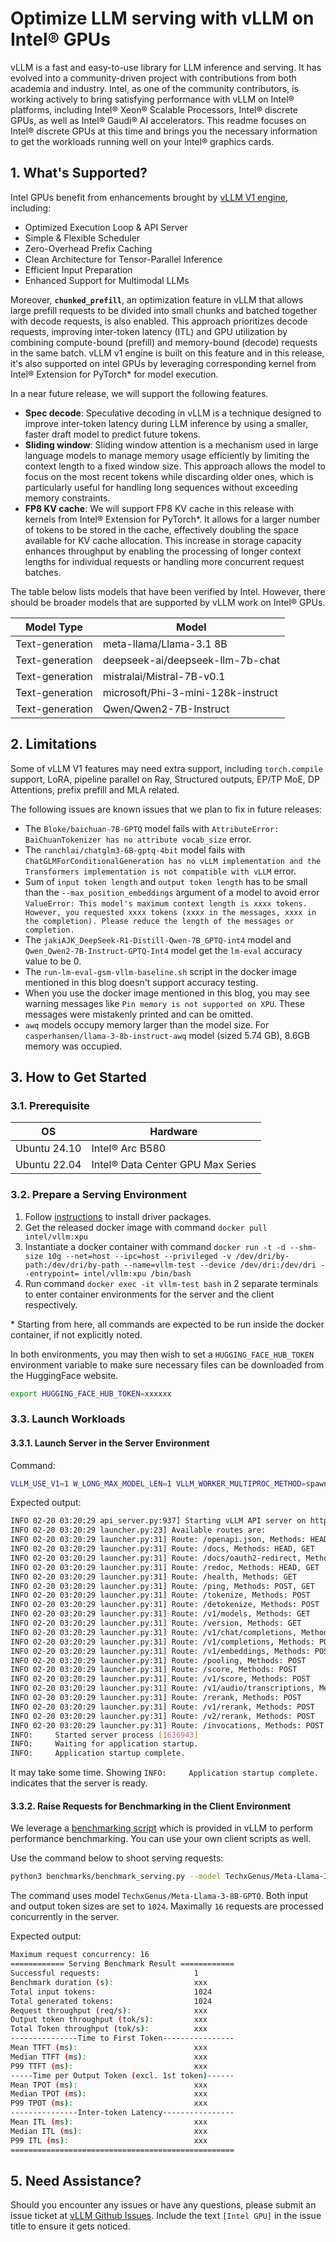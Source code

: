 # Optimize LLM serving with vLLM on Intel® GPUs

vLLM is a fast and easy-to-use library for LLM inference and serving. It has evolved into a community-driven project with contributions from both academia and industry. Intel, as one of the community contributors, is working actively to bring satisfying performance with vLLM on Intel® platforms, including Intel® Xeon® Scalable Processors, Intel® discrete GPUs, as well as Intel® Gaudi® AI accelerators. This readme focuses on Intel® discrete GPUs at this time and brings you the necessary information to get the workloads running well on your Intel® graphics cards.

## 1. What's Supported?

Intel GPUs benefit from enhancements brought by [vLLM V1 engine](https://blog.vllm.ai/2025/01/27/v1-alpha-release.html), including:

* Optimized Execution Loop & API Server
* Simple & Flexible Scheduler
* Zero-Overhead Prefix Caching
* Clean Architecture for Tensor-Parallel Inference
* Efficient Input Preparation
* Enhanced Support for Multimodal LLMs

Moreover, **`chunked_prefill`**, an optimization feature in vLLM that allows large prefill requests to be divided into small chunks and batched together with decode requests, is also enabled. This approach prioritizes decode requests, improving inter-token latency (ITL) and GPU utilization by combining compute-bound (prefill) and memory-bound (decode) requests in the same batch. vLLM v1 engine is built on this feature and in this release, it's also supported on intel GPUs by leveraging corresponding kernel from Intel® Extension for PyTorch\* for model execution.

In a near future release, we will support the following features.

* **Spec decode**: Speculative decoding in vLLM is a technique designed to improve inter-token latency during LLM inference by using a smaller, faster draft model to predict future tokens.
* **Sliding window**: Sliding window attention is a mechanism used in large language models to manage memory usage efficiently by limiting the context length to a fixed window size. This approach allows the model to focus on the most recent tokens while discarding older ones, which is particularly useful for handling long sequences without exceeding memory constraints.
* **FP8 KV cache**: We will support FP8 KV cache in this release with kernels from Intel® Extension for PyTorch\*. It allows for a larger number of tokens to be stored in the cache, effectively doubling the space available for KV cache allocation. This increase in storage capacity enhances throughput by enabling the processing of longer context lengths for individual requests or handling more concurrent request batches.

The table below lists models that have been verified by Intel. However, there should be broader models that are supported by vLLM work on Intel® GPUs.

| Model Type | Model |
| ---------- | ---------- |
| Text-generation | meta-llama/Llama-3.1 8B |
| Text-generation | deepseek-ai/deepseek-llm-7b-chat |
| Text-generation | mistralai/Mistral-7B-v0.1 |
| Text-generation | microsoft/Phi-3-mini-128k-instruct |
| Text-generation | Qwen/Qwen2-7B-Instruct |

## 2. Limitations

Some of vLLM V1 features may need extra support, including `torch.compile` support, LoRA, pipeline parallel on Ray, Structured outputs, EP/TP MoE, DP Attentions, prefix prefill and MLA related.

The following issues are known issues that we plan to fix in future releases:

* The `Bloke/baichuan-7B-GPTQ` model fails with `AttributeError: BaiChuanTokenizer has no attribute vocab_size` error.
* The `ranchlai/chatglm3-6B-gptq-4bit` model fails with `ChatGLMForConditionalGeneration has no vLLM implementation and the Transformers implementation is not compatible with vLLM` error.
* Sum of `input token length` and `output token length` has to be small than the `--max_position_embeddings` argument of a model to avoid error `ValueError: This model's maximum context length is xxxx tokens. However, you requested xxxx tokens (xxxx in the messages, xxxx in the completion). Please reduce the length of the messages or completion.`
* The `jakiAJK_DeepSeek-R1-Distill-Qwen-7B_GPTQ-int4` model and `Qwen_Qwen2-7B-Instruct-GPTQ-Int4` model get the `lm-eval` accuracy value to be 0.
* The `run-lm-eval-gsm-vllm-baseline.sh` script in the docker image mentioned in this blog doesn't support accuracy testing.
* When you use the docker image mentioned in this blog, you may see warning messages like `Pin memory is not supported on XPU`. These messages were mistakenly printed and can be omitted.
* `awq` models occupy memory larger than the model size. For `casperhansen/llama-3-8b-instruct-awq` model (sized 5.74 GB), 8.6GB memory was occupied.

## 3. How to Get Started

### 3.1. Prerequisite

| OS | Hardware |
| ---------- | ---------- |
| Ubuntu 24.10 | Intel® Arc B580 |
| Ubuntu 22.04 | Intel® Data Center GPU Max Series |

### 3.2. Prepare a Serving Environment

1. Follow [instructions](https://dgpu-docs.intel.com/driver/overview.html) to install driver packages.
2. Get the released docker image with command `docker pull intel/vllm:xpu`
3. Instantiate a docker container with command `docker run -t -d --shm-size 10g --net=host --ipc=host --privileged -v /dev/dri/by-path:/dev/dri/by-path --name=vllm-test --device /dev/dri:/dev/dri --entrypoint= intel/vllm:xpu /bin/bash`
4. Run command `docker exec -it vllm-test bash` in 2 separate terminals to enter container environments for the server and the client respectively.

\* Starting from here, all commands are expected to be run inside the docker container, if not explicitly noted.

In both environments, you may then wish to set a `HUGGING_FACE_HUB_TOKEN` environment variable to make sure necessary files can be downloaded from the HuggingFace website.

```bash
export HUGGING_FACE_HUB_TOKEN=xxxxxx
```

### 3.3. Launch Workloads

#### 3.3.1. Launch Server in the Server Environment

Command:

```bash
VLLM_USE_V1=1 W_LONG_MAX_MODEL_LEN=1 VLLM_WORKER_MULTIPROC_METHOD=spawn  python3 -m vllm.entrypoints.openai.api_server --model TechxGenus/Meta-Llama-3-8B-GPTQ --dtype=float16 --device=xpu --enforce-eager --port 8000  --block-size 32 --gpu-memory-util 0.85 --trust-remote-code --disable-sliding-window
```

Expected output:

```bash
INFO 02-20 03:20:29 api_server.py:937] Starting vLLM API server on http://0.0.0.0:8000
INFO 02-20 03:20:29 launcher.py:23] Available routes are:
INFO 02-20 03:20:29 launcher.py:31] Route: /openapi.json, Methods: HEAD, GET
INFO 02-20 03:20:29 launcher.py:31] Route: /docs, Methods: HEAD, GET
INFO 02-20 03:20:29 launcher.py:31] Route: /docs/oauth2-redirect, Methods: HEAD, GET
INFO 02-20 03:20:29 launcher.py:31] Route: /redoc, Methods: HEAD, GET
INFO 02-20 03:20:29 launcher.py:31] Route: /health, Methods: GET
INFO 02-20 03:20:29 launcher.py:31] Route: /ping, Methods: POST, GET
INFO 02-20 03:20:29 launcher.py:31] Route: /tokenize, Methods: POST
INFO 02-20 03:20:29 launcher.py:31] Route: /detokenize, Methods: POST
INFO 02-20 03:20:29 launcher.py:31] Route: /v1/models, Methods: GET
INFO 02-20 03:20:29 launcher.py:31] Route: /version, Methods: GET
INFO 02-20 03:20:29 launcher.py:31] Route: /v1/chat/completions, Methods: POST
INFO 02-20 03:20:29 launcher.py:31] Route: /v1/completions, Methods: POST
INFO 02-20 03:20:29 launcher.py:31] Route: /v1/embeddings, Methods: POST
INFO 02-20 03:20:29 launcher.py:31] Route: /pooling, Methods: POST
INFO 02-20 03:20:29 launcher.py:31] Route: /score, Methods: POST
INFO 02-20 03:20:29 launcher.py:31] Route: /v1/score, Methods: POST
INFO 02-20 03:20:29 launcher.py:31] Route: /v1/audio/transcriptions, Methods: POST
INFO 02-20 03:20:29 launcher.py:31] Route: /rerank, Methods: POST
INFO 02-20 03:20:29 launcher.py:31] Route: /v1/rerank, Methods: POST
INFO 02-20 03:20:29 launcher.py:31] Route: /v2/rerank, Methods: POST
INFO 02-20 03:20:29 launcher.py:31] Route: /invocations, Methods: POST
INFO:     Started server process [1636943]
INFO:     Waiting for application startup.
INFO:     Application startup complete.
```

It may take some time. Showing `INFO:     Application startup complete.` indicates that the server is ready.

#### 3.3.2. Raise Requests for Benchmarking in the Client Environment

We leverage a [benchmarking script](https://github.com/vllm-project/vllm/blob/main/benchmarks/benchmark_serving.py) which is provided in vLLM to perform performance benchmarking. You can use your own client scripts as well.

Use the command below to shoot serving requests:

```bash
python3 benchmarks/benchmark_serving.py --model TechxGenus/Meta-Llama-3-8B-GPTQ --dataset-name random --random-input-len=1024 --random-output-len=1024 --ignore-eos --num-prompt 1 --max-concurrency 16 --request-rate inf --backend vllm --port=8000 --host 0.0.0.0
```

The command uses model `TechxGenus/Meta-Llama-3-8B-GPTQ`. Both input and output token sizes are set to `1024`. Maximally `16` requests are processed concurrently in the server.

Expected output:

```bash
Maximum request concurrency: 16
============ Serving Benchmark Result ============
Successful requests:                     1
Benchmark duration (s):                  xxx
Total input tokens:                      1024
Total generated tokens:                  1024
Request throughput (req/s):              xxx
Output token throughput (tok/s):         xxx
Total Token throughput (tok/s):          xxx
---------------Time to First Token----------------
Mean TTFT (ms):                          xxx
Median TTFT (ms):                        xxx
P99 TTFT (ms):                           xxx
-----Time per Output Token (excl. 1st token)------
Mean TPOT (ms):                          xxx
Median TPOT (ms):                        xxx
P99 TPOT (ms):                           xxx
---------------Inter-token Latency----------------
Mean ITL (ms):                           xxx
Median ITL (ms):                         xxx
P99 ITL (ms):                            xxx
==================================================
```

## 5. Need Assistance?

Should you encounter any issues or have any questions, please submit an issue ticket at [vLLM Github Issues](https://github.com/vllm-project/vllm/issues). Include the text `[Intel GPU]` in the issue title to ensure it gets noticed.
